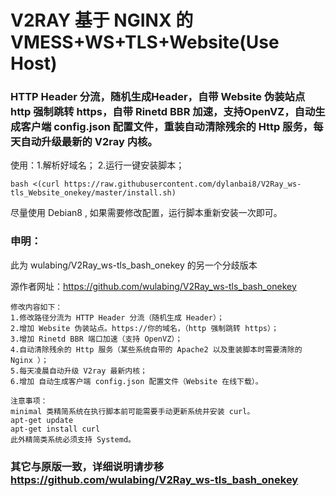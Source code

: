 # V2RAY 基于 NGINX 的 VMESS+WS+TLS+Website(Use Host) 
### HTTP Header 分流，随机生成Header，自带 Website 伪装站点 http 强制跳转 https，自带 Rinetd BBR 加速，支持OpenVZ，自动生成客户端 config.json 配置文件，重装自动清除残余的 Http 服务，每天自动升级最新的 V2ray 内核。

使用：1.解析好域名； 2.运行一键安装脚本；
```
bash <(curl https://raw.githubusercontent.com/dylanbai8/V2Ray_ws-tls_Website_onekey/master/install.sh)
```
尽量使用 Debian8 , 如果需要修改配置，运行脚本重新安装一次即可。

### 申明：

此为 wulabing/V2Ray_ws-tls_bash_onekey 的另一个分歧版本

源作者网址：https://github.com/wulabing/V2Ray_ws-tls_bash_onekey
```
修改内容如下：
1.修改路径分流为 HTTP Header 分流（随机生成 Header）；
2.增加 Website 伪装站点。https://你的域名，（http 强制跳转 https）；
3.增加 Rinetd BBR 端口加速（支持 OpenVZ）；
4.自动清除残余的 Http 服务（某些系统自带的 Apache2 以及重装脚本时需要清除的 Nginx ）；
5.每天凌晨自动升级 V2ray 最新内核；
6.增加 自动生成客户端 config.json 配置文件（Website 在线下载）。

注意事项：
minimal 类精简系统在执行脚本前可能需要手动更新系统并安装 curl。
apt-get update
apt-get install curl
此外精简类系统必须支持 Systemd。
```

### 其它与原版一致，详细说明请步移 https://github.com/wulabing/V2Ray_ws-tls_bash_onekey

